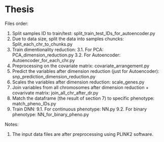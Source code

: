 # Thesis

Files order:
1. Split samples ID to train/test: split_train_test_IDs_for_autoencoder.py 
2. Due to data size, split the data into samples chuncks: Split_each_chr_to_chunks.py
3. Train dimentionality reduction:
  3.1. For PCA: PCA_dimension_reduction.py
  3.2. For Autoencoder: Autoencoder_for_each_chr.py
4. Preprocessing on the covariate matrix: covariate_arrangement.py
5. Predict the variables after dimension reduction (just for Autoencoder): snp_prediction_dimension_reduction.py
6. Scales the variables after dimension reduction: scale_genes.py
7. Join variables from all chromosomes after dimension reduction + covarivate matrix: join_all_chr_after_dr.py
8. Match the dataframe (the result of section 7) to specific phenotype: match_pheno_IDs.py
9. Train DNN:
  9.1. For continuous phenotype: NN.py
  9.2. For binary phenotype: NN_for_binary_pheno.py

Notes:
1. The input data files are after preprocessing using PLINK2 software.
